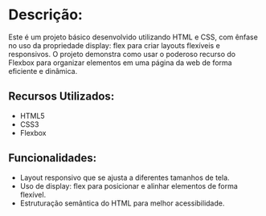 # Descrição:
Este é um projeto básico desenvolvido utilizando HTML e CSS, com ênfase no uso da propriedade display: flex para criar layouts flexíveis e responsivos. O projeto demonstra como usar o poderoso recurso do Flexbox para organizar elementos em uma página da web de forma eficiente e dinâmica.

## Recursos Utilizados:
- HTML5
- CSS3
- Flexbox

## Funcionalidades:
- Layout responsivo que se ajusta a diferentes tamanhos de tela.
- Uso de display: flex para posicionar e alinhar elementos de forma flexível.
- Estruturação semântica do HTML para melhor acessibilidade.
